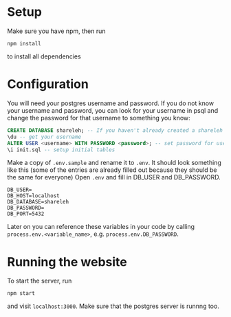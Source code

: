 # Setup
Make sure you have npm, then run
```
npm install
```
to install all dependencies

# Configuration
You will need your postgres username and password. If you do not know your username and password, you can look for your username in psql and change the password for that username to something you know:
```sql
CREATE DATABASE shareleh; -- If you haven't already created a shareleh database
\du -- get your username
ALTER USER <username> WITH PASSWORD <password>; -- set password for username (if you have forgotten it)
\i init.sql -- setup initial tables
```
Make a copy of `.env.sample` and rename it to `.env`. It should look something like this (some of the entries are already filled out because they should be the same for everyone) Open `.env` and fill in DB_USER and DB_PASSWORD.
```
DB_USER=
DB_HOST=localhost
DB_DATABASE=shareleh
DB_PASSWORD=
DB_PORT=5432
```
Later on you can reference these variables in your code by calling `process.env.<variable_name>`, e.g. `process.env.DB_PASSWORD`.


# Running the website
To start the server, run
```
npm start
```
and visit `localhost:3000`. Make sure that the postgres server is runnng too.
